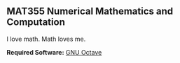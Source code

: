 ## MAT355 Numerical Mathematics and Computation

I love math. Math loves me.

**Required Software:** [GNU Octave](https://www.gnu.org/software/octave/)

